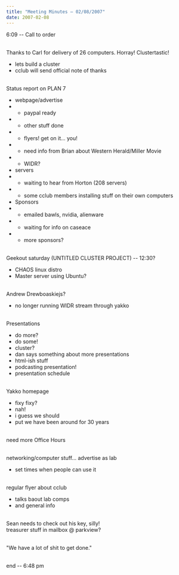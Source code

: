 ```yaml
---
title: "Meeting Minutes – 02/08/2007"
date: 2007-02-08
---
```

6:09 -- Call to order<br><br>

Thanks to Carl for delivery of 26 computers. Horray! Clustertastic!<br>
 - lets build a cluster<br>
 - cclub will send official note of thanks<br><br>

Status report on PLAN 7<br>
 - webpage/advertise<br>
  - - paypal ready<br>
  - - other stuff done<br>
  - - flyers! get on it... you!<br>
  - - need info from Brian about Western Herald/Miller Movie<br>
  - - WIDR?<br>
 - servers<br>
  - - waiting to hear from Horton (208 servers)<br>
  - - some cclub members installing stuff on their own computers<br>
 - Sponsors<br>
  - - emailed bawls, nvidia, alienware<br>
  - - waiting for info on caseace<br>
  - - more sponsors?<br><br>

Geekout saturday (UNTITLED CLUSTER PROJECT) -- 12:30?<br>
 - CHAOS linux distro<br>
 - Master server using Ubuntu?<br><br>

Andrew Drewboaskiejs?<br>
 - no longer running WIDR stream through yakko<br><br>

Presentations<br>
 - do more?<br>
 - do some!<br>
 - cluster?<br>
 - dan says something about more presentations<br>
 - html-ish stuff<br>
 - podcasting presentation!<br>
 - presentation schedule<br><br>

Yakko homepage<br>
 - fixy fixy?<br>
 - nah!<br>
 - i guess we should <br>
 - put we have been around for 30 years<br><br>

need more Office Hours<br><br>

networking/computer stuff... advertise as lab<br>
 - set times when people can use it<br><br>

regular flyer about cclub<br>
 - talks baout lab comps<br>
 - and general info<br><br>

Sean needs to check out his key, silly!<br>
treasurer stuff in mailbox @ parkview?<br><br>

"We have a lot of shit to get done."<br><br>

end -- 6:48 pm
